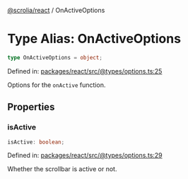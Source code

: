 [@scrolia/react](../README.md) / OnActiveOptions

# Type Alias: OnActiveOptions

```ts
type OnActiveOptions = object;
```

Defined in: [packages/react/src/@types/options.ts:25](https://github.com/alpheusday/scrolia/blob/a1d15b8008e894d5dd6b0e61a1c2164d92ca7b98/packages/react/src/@types/options.ts#L25)

Options for the `onActive` function.

## Properties

### isActive

```ts
isActive: boolean;
```

Defined in: [packages/react/src/@types/options.ts:29](https://github.com/alpheusday/scrolia/blob/a1d15b8008e894d5dd6b0e61a1c2164d92ca7b98/packages/react/src/@types/options.ts#L29)

Whether the scrollbar is active or not.
